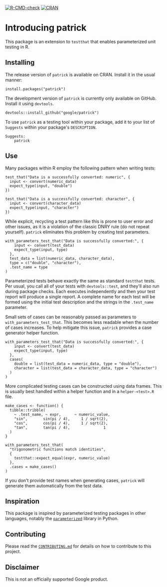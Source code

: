 <!-- badges: start -->

[![R-CMD-check](https://github.com/google/patrick/actions/workflows/R-CMD-check.yaml/badge.svg)](https://github.com/google/patrick/actions/workflows/R-CMD-check.yaml)
[![CRAN](https://www.r-pkg.org/badges/version/patrick)](https://cran.r-project.org/package=patrick)
<!-- badges: end -->

# Introducing patrick

This package is an extension to `testthat` that enables parameterized unit
testing in R.

## Installing

The release version of `patrick` is available on CRAN. Install it in the usual
manner:

```
install.packages("patrick")
```

The development version of `patrick` is currently only available on GitHub.
Install it using `devtools`.

```
devtools::install_github("google/patrick")
```

To use `patrick` as a testing tool within your package, add it to your list of
`Suggests` within your package's `DESCRIPTION`.

```
Suggests:
    patrick
```

## Use

Many packages within R employ the following pattern when writing tests:

```
test_that("Data is a successfully converted: numeric", {
  input <- convert(numeric_data)
  expect_type(input, "double")
})

test_that("Data is a successfully converted: character", {
  input <- convert(character_data)
  expect_type(input, "character")
})
```

While explicit, recycling a test pattern like this is prone to user error and
other issues, as it is a violation of the classic DNRY rule (do not repeat
yourself). `patrick` eliminates this problem by creating test parameters.

```
with_parameters_test_that("Data is successfully converted:", {
    input <- convert(test_data)
    expect_type(input, type)
  },
  test_data = list(numeric_data, character_data),
  type = c("double", "character"),
  .test_name = type
)
```

Parameterized tests behave exactly the same as standard `testthat` tests. Per
usual, you call all of your tests with `devtools::test`, and they'll also run
during package checks. Each executes independently and then your test report
will produce a single report. A complete name for each test will be formed using
the initial test description and the strings in the `.test_name` parameter.

Small sets of cases can be reasonably passed as parameters to
`with_parameters_test_that`. This becomes less readable when the number of cases
increases. To help mitigate this issue, `patrick` provides a case generator
helper function.

```
with_parameters_test_that("Data is successfully converted:", {
    input <- convert(test_data)
    expect_type(input, type)
  },
  cases(
    double = list(test_data = numeric_data, type = "double"),
    character = list(test_data = character_data, type = "character")
  )
)
```

More complicated testing cases can be constructed using data frames. This is
usually best handled within a helper function and in a `helper-<test>.R` file.

```
make_cases <- function() {
  tibble::tribble(
    ~ .test_name, ~ expr,      ~ numeric_value,
    "sin",       sin(pi / 4),     1 / sqrt(2),
    "cos",       cos(pi / 4),     1 / sqrt(2),
    "tan",       tan(pi / 4),               1
  )
}

with_parameters_test_that(
  "trigonometric functions match identities",
  {
    testthat::expect_equal(expr, numeric_value)
  },
  .cases = make_cases()
)
```

If you don't provide test names when generating cases, `patrick` will generate
them automatically from the test data.

## Inspiration

This package is inspired by parameterized testing packages in other languages,
notably the [`parameterized`](https://github.com/wolever/parameterized) library
in Python.

## Contributing

Please read the
[`CONTRIBUTING.md`](https://github.com/google/patrick/blob/master/CONTRIBUTING.md)
for details on how to contribute to this project.

## Disclaimer

This is not an officially supported Google product.
